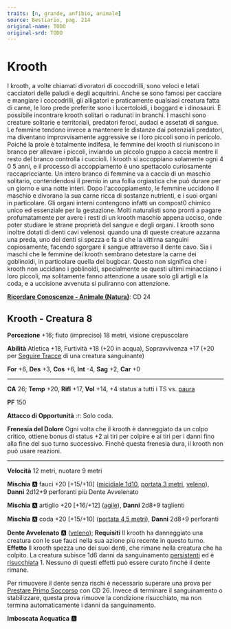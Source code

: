 ```yaml
---
traits: [n, grande, anfibio, animale]
source: Bestiario, pag. 214
original-name: TODO
original-srd: TODO
---
```


# Krooth

I krooth, a volte chiamati divoratori di coccodrilli, sono veloci e letali cacciatori delle paludi e degli acquitrini. Anche se sono famosi per cacciare e mangiare i coccodrilli, gli alligatori e praticamente qualsiasi creatura fatta di carne, le loro prede preferite sono i lucertoloidi, i boggard e i dinosauri. È possibile incontrare krooth solitari o radunati in branchi. I maschi sono creature solitarie e territoriali, predatori feroci, audaci e assetati di sangue. Le femmine tendono invece a mantenere le distanze dai potenziali predatori, ma diventano improvvisamente aggressive se i loro piccoli sono in pericolo. Poiché la prole è totalmente indifesa, le femmine dei krooth si riuniscono in branco per allevare i piccoli, inviando un piccolo gruppo a caccia mentre il resto del branco controlla i cuccioli. I krooth si accoppiano solamente ogni 4 0 5 anni, e il processo di accoppiamento è uno spettacolo curiosamente raccapricciante. Un intero branco di femmine va a caccia di un maschio solitario, contendendosi il premio in una follia orgiastica che può durare per un giorno e una notte interi. Dopo l'accoppiamento, le femmine uccidono il maschio e divorano la sua carne ricca di sostanze nutrienti, e i suoi organi in particolare. Gli organi interni contengono infatti un compost0 chimico unico ed essenziale per la gestazione. Molti naturalisti sono pronti a pagare profumatamente per avere i resti di un krooth maschio appena ucciso, onde poter studiare le strane proprietà del sangue e degli organi. I krooth sono inoltre dotati di denti cavi velenosi: quando una di queste creature azzanna una preda, uno dei denti si spezza e fa sì che la vittirna sanguini copiosamente, facendo sgorgare il sangue attraverso il dente cavo. Sia i maschi che le femmine dei krooth sembrano detestare la carne dei goblinoidi, in particolare quella dei bugbcar. Questo non significa che i krooth non uccidano i goblinoidi, specialmente se questi ultimi minacciano i loro piccoli, ma solitamente fanno attenzione a usare solo gli artigli e la coda, e a uccisione avvenuta si puliranno con attenzione.

**[Ricordare Conoscenze - Animale (Natura)](/azioni/ricordare-conoscenze)**: CD 24

## Krooth - Creatura 8

**Percezione** +16; fiuto (impreciso) 18 metri, visione crepuscolare

**Abilità** Atletica +18, Furtività +18 (+20 in acqua), Sopravvivenza +17 (+20 per [Seguire Tracce](/azioni/seguire-tracce) di una creatura sanguinante)

**For** +6, **Des** +3, **Cos** +6, **Int** -4, **Sag** +2, **Car** +0

***

**CA** 26; **Temp** +20, **Rifl** +17, **Vol** +14, +4 status a tutti i TS vs. [paura](/tratti/paura)

**PF** 150

**Attacco di Opportunità** :r: Solo coda.

**Frenesia del Dolore** Ogni volta che il krooth è danneggiato da un colpo critico, ottiene bonus di status +2 ai tiri per colpire e ai tiri per i danni fino alla fine del suo turno successivo. Finché questa frenesia dura, il krooth non può usare reazioni.

***

**Velocità** 12 metri, nuotare 9 metri

**Mischia** :a: fauci +20 \[+15/+10] ([micidiale 1d10](/tratti/micidiale), [portata 3 metri](/tratti/portata), [veleno](/tratti/veleno)), **Danni** 2d12+9 perforanti più Dente Avvelenato

**Mischia** :a: artiglio +20 \[+16/+12] ([agile](/tratti/agile)), **Danni** 2d8+9 taglienti

**Mischia** :a: coda +20 \[+15/+10] ([portata 4,5 metri](/tratti/portata)), **Danni** 2d8+9 perforanti

**Dente Avvelenato** :a: ([veleno](/tratti/veleno)); **Requisiti** Il krooth ha danneggiato una creatura con le sue fauci nella sua azione più recente in questo turno. **Effetto** Il krooth spezza uno dei suoi denti, che rimane nella creatura che ha colpito. La creatura subisce 1d6 danni da sanguinamento [persistenti](/condizioni/danno-persistente) ed è [risucchiata](/condizioni/risucchiato) 1. Nessuno di questi effetti può essere curato finché il dente rimane.

Per rimuovere il dente senza rischi è necessario superare una prova per [Prestare Primo Soccorso](/azioni/prestare-primo-soccorso) con CD 26. Invece di terminare il sanguinamento o stabilizzare, questa prova rimuove la condizione risucchiato, ma non termina automaticamente i danni da sanguinamento.

**Imboscata Acquatica** **:a:**
